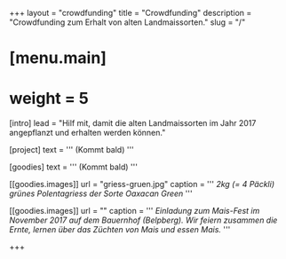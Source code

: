 +++
layout = "crowdfunding"
title = "Crowdfunding"
description = "Crowdfunding zum Erhalt von alten Landmaissorten."
slug = "/"

# [menu.main]
#  weight = 5

[intro]
  lead = "Hilf mit, damit die alten Landmaissorten im Jahr 2017 angepflanzt und erhalten werden können."

[project]
  text = '''
(Kommt bald)
'''

[goodies]
  text = '''
(Kommt bald)
'''

[[goodies.images]]
  url = "griess-gruen.jpg"
  caption = '''
*2kg (= 4 Päckli) grünes Polentagriess der Sorte Oaxacan Green*
'''

[[goodies.images]]
  url = ""
  caption = '''
*Einladung zum Mais-Fest im November 2017 auf dem Bauernhof (Belpberg). Wir feiern zusammen die Ernte, lernen über das Züchten von Mais und essen Mais.*
'''


+++
